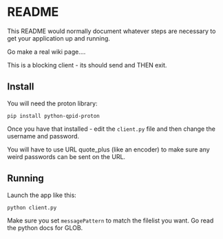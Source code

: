 # README #

This README would normally document whatever steps are necessary to get your application up and running.

Go make a real wiki page....

This is a blocking client - its should send and THEN exit.


## Install
You will need the proton library:

    pip install python-qpid-proton

Once you have that installed - edit the `client.py` file and then change the username and password.

You will have to use URL quote_plus (like an encoder) to make sure any weird passwords can be sent on the URL.

## Running

Launch the app like this:

    python client.py
	
Make sure you set `messagePattern` to match the filelist you want. Go read the python docs for GLOB.

